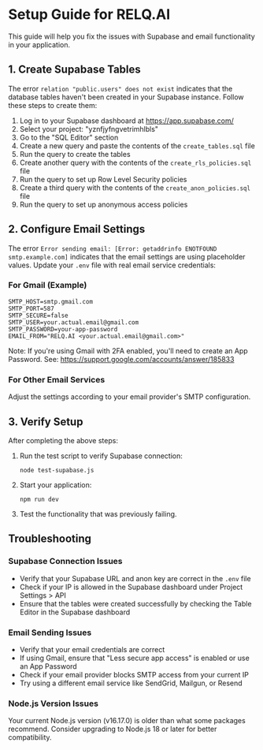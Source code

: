 # Setup Guide for RELQ.AI

This guide will help you fix the issues with Supabase and email functionality in your application.

## 1. Create Supabase Tables

The error `relation "public.users" does not exist` indicates that the database tables haven't been created in your Supabase instance. Follow these steps to create them:

1. Log in to your Supabase dashboard at https://app.supabase.com/
2. Select your project: "yznfjyfngvetrimhlbls"
3. Go to the "SQL Editor" section
4. Create a new query and paste the contents of the `create_tables.sql` file
5. Run the query to create the tables
6. Create another query with the contents of the `create_rls_policies.sql` file
7. Run the query to set up Row Level Security policies
8. Create a third query with the contents of the `create_anon_policies.sql` file
9. Run the query to set up anonymous access policies

## 2. Configure Email Settings

The error `Error sending email: [Error: getaddrinfo ENOTFOUND smtp.example.com]` indicates that the email settings are using placeholder values. Update your `.env` file with real email service credentials:

### For Gmail (Example)

```
SMTP_HOST=smtp.gmail.com
SMTP_PORT=587
SMTP_SECURE=false
SMTP_USER=your.actual.email@gmail.com
SMTP_PASSWORD=your-app-password
EMAIL_FROM="RELQ.AI <your.actual.email@gmail.com>"
```

Note: If you're using Gmail with 2FA enabled, you'll need to create an App Password. See: https://support.google.com/accounts/answer/185833

### For Other Email Services

Adjust the settings according to your email provider's SMTP configuration.

## 3. Verify Setup

After completing the above steps:

1. Run the test script to verify Supabase connection:
   ```
   node test-supabase.js
   ```

2. Start your application:
   ```
   npm run dev
   ```

3. Test the functionality that was previously failing.

## Troubleshooting

### Supabase Connection Issues

- Verify that your Supabase URL and anon key are correct in the `.env` file
- Check if your IP is allowed in the Supabase dashboard under Project Settings > API
- Ensure that the tables were created successfully by checking the Table Editor in the Supabase dashboard

### Email Sending Issues

- Verify that your email credentials are correct
- If using Gmail, ensure that "Less secure app access" is enabled or use an App Password
- Check if your email provider blocks SMTP access from your current IP
- Try using a different email service like SendGrid, Mailgun, or Resend

### Node.js Version Issues

Your current Node.js version (v16.17.0) is older than what some packages recommend. Consider upgrading to Node.js 18 or later for better compatibility. 